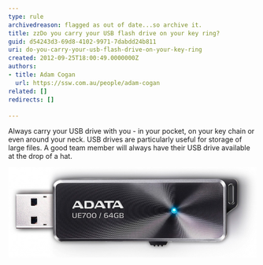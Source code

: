 ```yaml
---
type: rule
archivedreason: flagged as out of date...so archive it.
title: zzDo you carry your USB flash drive on your key ring?
guid: d54243d3-69d8-4102-9971-7dabdd24b811
uri: do-you-carry-your-usb-flash-drive-on-your-key-ring
created: 2012-09-25T18:00:49.0000000Z
authors:
- title: Adam Cogan
  url: https://ssw.com.au/people/adam-cogan
related: []
redirects: []

---
```


Always carry your USB drive with you - in your pocket, on your key chain or even around your neck. USB drives are particularly useful for storage of large files. A good team member will always have their USB drive available at the drop of a hat.

<!--endintro-->

![Figure: USB drives are a very convenient way to transfer medium to large files](USB.jpg)
